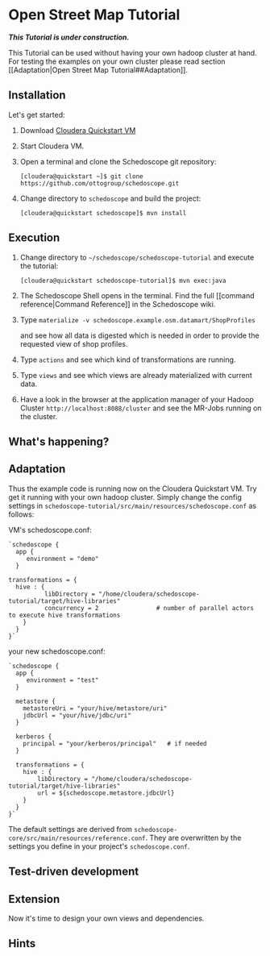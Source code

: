 # Open Street Map Tutorial

_**This Tutorial is under construction.**_

This Tutorial can be used without having your own hadoop cluster at hand. For testing the examples on your own cluster please read section [[Adaptation|Open Street Map Tutorial##Adaptation]].

## Installation
Let's get started:

1. Download [Cloudera Quickstart VM](http://www.cloudera.com/content/cloudera/en/documentation/core/latest/topics/cloudera_quickstart_vm.html)
2. Start Cloudera VM.
3. Open a terminal and clone the Schedoscope git repository:

    `[cloudera@quickstart ~]$ git clone https://github.com/ottogroup/schedoscope.git`
4. Change directory to `schedoscope` and build the project:

    `[cloudera@quickstart schedoscope]$ mvn install`

## Execution

1. Change directory to `~/schedoscope/schedoscope-tutorial` and execute the tutorial:

    `[cloudera@quickstart schedoscope-tutorial]$ mvn exec:java`
1. The Schedoscope Shell opens in the terminal. Find the full [[command reference|Command Reference]] in the Schedoscope wiki.
1. Type  `materialize -v schedoscope.example.osm.datamart/ShopProfiles`

    and see how all data is digested which is needed in order to provide the requested view of shop profiles.

1. Type  `actions`
    and see which kind of transformations are running.

1. Type  `views`
    and see which views are already materialized with current data.
1. Have a look in the browser at the application manager of your Hadoop Cluster  `http://localhost:8088/cluster`
    and see the MR-Jobs running on the cluster.

## What's happening?


## Adaptation
Thus the example code is running now on the Cloudera Quickstart VM. 
Try get it running with your own hadoop cluster. Simply change the config settings in `schedoscope-tutorial/src/main/resources/schedoscope.conf` as follows:

VM's schedoscope.conf:

    `schedoscope {
      app {
         environment = "demo"
      }

    transformations = {
      hive : {
              libDirectory = "/home/cloudera/schedoscope-tutorial/target/hive-libraries"
              concurrency = 2                # number of parallel actors to execute hive transformations
        }
      }
    }`

your new schedoscope.conf:

    `schedoscope {
      app {
         environment = "test"
      }

      metastore {
        metastoreUri = "your/hive/metastore/uri"
        jdbcUrl = "your/hive/jdbc/uri"
      }

      kerberos {
        principal = "your/kerberos/principal"   # if needed
      }
      
      transformations = {
      	hive : {
		    libDirectory = "/home/cloudera/schedoscope-tutorial/target/hive-libraries"
		    url = ${schedoscope.metastore.jdbcUrl}
        }
      }
    }`
The default settings are derived from `schedoscope-core/src/main/resources/reference.conf`. They are overwritten by the settings you define in your project's `schedoscope.conf`.

## Test-driven development

## Extension
Now it's time to design your own views and dependencies.


## Hints


